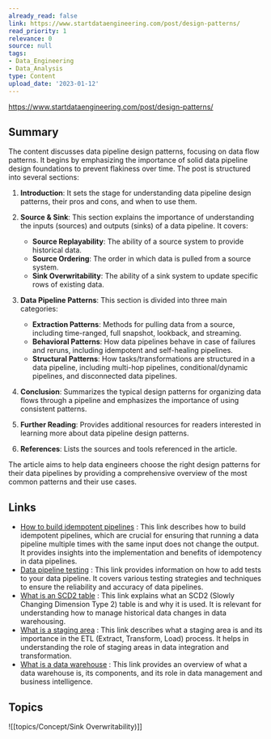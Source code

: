 ```yaml
---
already_read: false
link: https://www.startdataengineering.com/post/design-patterns/
read_priority: 1
relevance: 0
source: null
tags:
- Data_Engineering
- Data_Analysis
type: Content
upload_date: '2023-01-12'
---
```


https://www.startdataengineering.com/post/design-patterns/
## Summary

The content discusses data pipeline design patterns, focusing on data flow patterns. It begins by emphasizing the importance of solid data pipeline design foundations to prevent flakiness over time. The post is structured into several sections:

1. **Introduction**: It sets the stage for understanding data pipeline design patterns, their pros and cons, and when to use them.

2. **Source & Sink**: This section explains the importance of understanding the inputs (sources) and outputs (sinks) of a data pipeline. It covers:
   - **Source Replayability**: The ability of a source system to provide historical data.
   - **Source Ordering**: The order in which data is pulled from a source system.
   - **Sink Overwritability**: The ability of a sink system to update specific rows of existing data.

3. **Data Pipeline Patterns**: This section is divided into three main categories:
   - **Extraction Patterns**: Methods for pulling data from a source, including time-ranged, full snapshot, lookback, and streaming.
   - **Behavioral Patterns**: How data pipelines behave in case of failures and reruns, including idempotent and self-healing pipelines.
   - **Structural Patterns**: How tasks/transformations are structured in a data pipeline, including multi-hop pipelines, conditional/dynamic pipelines, and disconnected data pipelines.

4. **Conclusion**: Summarizes the typical design patterns for organizing data flows through a pipeline and emphasizes the importance of using consistent patterns.

5. **Further Reading**: Provides additional resources for readers interested in learning more about data pipeline design patterns.

6. **References**: Lists the sources and tools referenced in the article.

The article aims to help data engineers choose the right design patterns for their data pipelines by providing a comprehensive overview of the most common patterns and their use cases.
## Links

- [How to build idempotent pipelines](https://www.startdataengineering.com/post/why-how-idempotent-data-pipeline/) : This link describes how to build idempotent pipelines, which are crucial for ensuring that running a data pipeline multiple times with the same input does not change the output. It provides insights into the implementation and benefits of idempotency in data pipelines.
- [Data pipeline testing](https://www.startdataengineering.com/post/how-to-add-tests-to-your-data-pipeline/) : This link provides information on how to add tests to your data pipeline. It covers various testing strategies and techniques to ensure the reliability and accuracy of data pipelines.
- [What is an SCD2 table](https://www.startdataengineering.com/post/how-to-join-fact-scd2-tables/#what-is-an-scd2-table-and-why-use-it) : This link explains what an SCD2 (Slowly Changing Dimension Type 2) table is and why it is used. It is relevant for understanding how to manage historical data changes in data warehousing.
- [What is a staging area](https://www.startdataengineering.com/post/what-and-why-staging/#2-what-is-a-staging-area) : This link describes what a staging area is and its importance in the ETL (Extract, Transform, Load) process. It helps in understanding the role of staging areas in data integration and transformation.
- [What is a data warehouse](https://www.startdataengineering.com/post/what-is-a-data-warehouse/#3-what-is-a-data-warehouse) : This link provides an overview of what a data warehouse is, its components, and its role in data management and business intelligence.

## Topics

![[topics/Concept/Sink Overwritability)]]